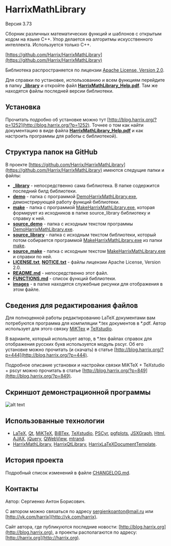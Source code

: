 HarrixMathLibrary
=================

Версия 3.73

Сборник различных математических функций и шаблонов с открытым кодом на языке C++. Упор делается на алгоритмы искусственного интеллекта. Используется только C++.

[https://github.com/Harrix/HarrixMathLibrary](https://github.com/Harrix/HarrixMathLibrary)

Библиотека распространяется по лицензии [Apache License, Version 2.0](https://github.com/Harrix/HarrixMathLibrary/blob/master/LICENSE.txt).

Для справки по установке, использованию и всем функциям перейдите в папку [**_library**](https://github.com/Harrix/HarrixMathLibrary/blob/master/_library) и откройте файл [**HarrixMathLibrary_Help.pdf**](https://github.com/Harrix/HarrixMathLibrary/blob/master/_library/HarrixMathLibrary_Help.pdf). Там же находятся файлы последней версии библиотеки.

Установка
---------

Прочитать подробно об установке можно тут [http://blog.harrix.org/?p=1252](http://blog.harrix.org/?p=1252).
Точнее о том как найти документацию в виде файла [**HarrixMathLibrary_Help.pdf**](https://github.com/Harrix/HarrixMathLibrary/blob/master/_library/HarrixMathLibrary_Help.pdf) и как настроить программы для работы с библиотекой).

Структура папок на GitHub
-------------------------

В проекте [https://github.com/Harrix/HarrixMathLibrary](https://github.com/Harrix/HarrixMathLibrary) имеются следущие папки и файлы:

 * [**_library**](https://github.com/Harrix/HarrixMathLibrary/blob/master/_library) - непосредственно сама библиотека. В папке содержится последний билд библиотеки.
 * [**demo**](https://github.com/Harrix/HarrixMathLibrary/blob/master/demo) - папка с программой [DemoHarrixMathLibrary.exe](https://github.com/Harrix/HarrixMathLibrary/blob/master/demo/DemoHarrixMathLibrary.exe), демонстрирующей работу функций библиотеки.
 * [**make**](https://github.com/Harrix/HarrixMathLibrary/blob/master/make) - папка с программой [MakeHarrixMathLibrary.exe](https://github.com/Harrix/HarrixMathLibrary/blob/master/make/MakeHarrixMathLibrary.exe), которая формирует из исходников в папке source_library библиотеку и справку к ней.
 * [**source_demo**](https://github.com/Harrix/HarrixMathLibrary/blob/master/source_demo) - папка с исходным текстом программы [DemoHarrixMathLibrary.exe](https://github.com/Harrix/HarrixMathLibrary/blob/master/demo/DemoHarrixMathLibrary.exe).
 * [**source_library**](https://github.com/Harrix/HarrixMathLibrary/blob/master/source_library) - папка с исходным текстом библиотеки, который потом собирается программой [MakeHarrixMathLibrary.exe](https://github.com/Harrix/HarrixMathLibrary/blob/master/make/MakeHarrixMathLibrary.exe) из папки [make](https://github.com/Harrix/HarrixMathLibrary/blob/master/make).
 * [**source_make**](https://github.com/Harrix/HarrixMathLibrary/blob/master/source_make) - папка с исходным текстом [MakeHarrixMathLibrary.exe](https://github.com/Harrix/HarrixMathLibrary/blob/master/make/MakeHarrixMathLibrary.exe) и справки по ней.
 * [**LICENSE.txt**](https://github.com/Harrix/HarrixMathLibrary/blob/master/LICENSE.txt), [**NOTICE.txt**](https://github.com/Harrix/HarrixMathLibrary/blob/master/NOTICE.txt) - файлы лицензии Apache License, Version 2.0.
 * [**README.md**](https://github.com/Harrix/HarrixMathLibrary/blob/master/README.md) - непосредственно этот файл.
 * [**FUNCTIONS.md**](https://github.com/Harrix/HarrixMathLibrary/blob/master/FUNCTIONS.md) - список функций библиотеки.
 * [**images**](https://github.com/Harrix/HarrixMathLibrary/blob/master/images) - в папке находятся служебные рисунки для отображения в этом файле.
 
Сведения для редактирования файлов
----------------------------------

Для полноценной работы редактированию LaTeX документами вам потребуются программа для компиляции \*.tex документов в \*.pdf. Автор использует для этого связку [MiKTex](http://www.miktex.org/) и [TeXstudio](http://texstudio.sourceforge.net/). 

В варианте, который использует автор, в \*.tex файлах справок для отображения русских букв используется модуль pscyr. Об его установке можно прочитать (и скачать) в статье [http://blog.harrix.org/?p=444](http://blog.harrix.org/?p=444).

Подробное описание установки и настройки связки MiKTeX + TeXstudio + pscyr можно прочитать в статье [http://blog.harrix.org/?p=849](http://blog.harrix.org/?p=849).

Скриншот демонстрационной программы
------------------------------------

![alt text](https://raw.github.com/Harrix/HarrixMathLibrary/master/images/demo.png "Пример работы программы демонстрации")

Использованные технологии
-------------------------

- [LaTeX](http://ru.wikipedia.org/wiki/LaTeX), [Qt](http://qt-project.org/), [MiKTeX](http://miktex.org/), [BiBTex](http://ru.wikipedia.org/wiki/BibTeX), [TeXstudio](http://texstudio.sourceforge.net/), [PSCyr]([http://blog.harrix.org/?p=444](http://blog.harrix.org/?p=444)), [pgfplots](http://pgfplots.sourceforge.net/), [JSXGraph](https://github.com/jsxgraph/jsxgraph), [Html](http://ru.wikipedia.org/wiki/HTML), [AJAX](http://ru.wikipedia.org/wiki/AJAX), [jQuery](http://jquery.com/), [QWebView](http://qt-project.org/doc/qt-5/qwebview.html), [mtrand](http://www.bedaux.net/mtrand/).
- [HarrixMathLibrary](https://github.com/Harrix/HarrixMathLibrary), [HarrixQtLibrary](https://github.com/Harrix/HarrixQtLibrary), [HarrixLaTeXDocumentTemplate](https://github.com/Harrix/HarrixLaTeXDocumentTemplate).
 
История проекта
---------------

Подробный список изменений в файле [CHANGELOG.md](https://github.com/Harrix/HarrixMathLibrary/blob/master/CHANGELOG.md).

Контакты
--------

Автор: Сергиенко Антон Борисович.

С автором можно связаться по адресу [sergienkoanton@mail.ru](mailto:sergienkoanton@mail.ru) или  [http://vk.com/harrix](http://vk.com/harrix).

Сайт автора, где публикуются последние новости: [http://blog.harrix.org](http://blog.harrix.org), а проекты располагаются по адресу: [http://harrix.org](http://harrix.org).